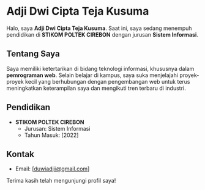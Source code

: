 # Adji Dwi Cipta Teja Kusuma

Halo, saya **Adji Dwi Cipta Teja Kusuma**. Saat ini, saya sedang menempuh pendidikan di **STIKOM POLTEK CIREBON** dengan jurusan **Sistem Informasi**.

## Tentang Saya

Saya memiliki ketertarikan di bidang teknologi informasi, khususnya dalam **pemrograman web**. Selain belajar di kampus, saya suka menjelajahi proyek-proyek kecil yang berhubungan dengan pengembangan web untuk terus meningkatkan keterampilan saya dan mengikuti tren terbaru di industri.

## Pendidikan

- **STIKOM POLTEK CIREBON**
  - Jurusan: Sistem Informasi
  - Tahun Masuk: [2022]

## Kontak

- Email: [duwiadjii@gmail.com]

Terima kasih telah mengunjungi profil saya!
